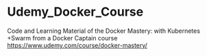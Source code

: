 # Udemy_Docker_Course
Code and Learning Material of the Docker Mastery: with Kubernetes +Swarm from a Docker Captain  course https://www.udemy.com/course/docker-mastery/
